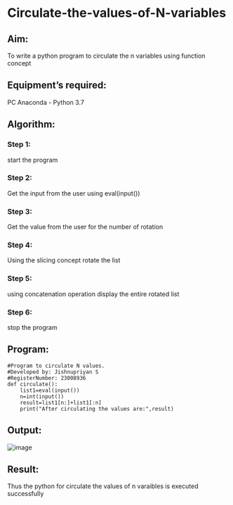 # Circulate-the-values-of-N-variables
## Aim:
To write a python program to circulate the n variables using function concept
## Equipment’s required:
PC
Anaconda - Python 3.7
## Algorithm: 
### Step 1: 
start the program
### Step 2:
Get the input from the user using eval(input()) 
### Step 3: 
Get the value from the user for the number of rotation
### Step 4: 
Using the slicing concept rotate the list

### Step 5:
using concatenation operation display the entire  rotated list   
### Step 6: 
stop the program
## Program:
```
#Program to circulate N values.
#Developed by: Jishnupriyan S
#RegisterNumber: 23008936
def circulate():
    list1=eval(input())
    n=int(input())
    result=list1[n:]+list1[:n]
    print("After circulating the values are:",result)
``` 
## Output:
![image](https://github.com/jishnusankaran/Circulate-the-values-of-N-variables/assets/144979369/fd90d30d-07a7-4474-98f1-3eca6ed65cd7)



## Result:
Thus the python for circulate the values of n varaibles is executed successfully
